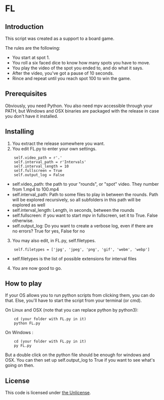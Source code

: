 # FL

## Introduction
This script was created as a support to a board game.

The rules are the following:

- You start at spot 1.
- You roll a six faced dice to know how many spots you have to move.
- You play the video of the spot you ended to, and do what it says.
- After the video, you've got a pause of 10 seconds.
- Rince and repeat until you reach spot 100 to win the game.

## Prerequisites

Obviously, you need Python.
You also need mpv accessible through your PATH, but Windows and OSX binaries are packaged with the release in case you don't have it installed.

## Installing

1. You extract the release somewhere you want.
2. You edit FL.py to enter your own settings.
```
	self.video_path = r'.'
	self.interval_path = r'Intervals'
	self.interval_length = 10
	self.fullscreen = True
	self.output_log = False
```
   - self.video_path: the path to your "rounds", or "spot" video. They number from 1.mp4 to 100.mp4
   - self.interval_path: Path to some files to play in between the rounds. Path will be explored recursively, so all subfolders in this path will be explored as well
   - self.interval_length: Length, in seconds, between the rounds
   - self.fullscreen: if you want to start mpv in fullscreen, set it to True. False otherwise.
   - self.output_log: Do you want to create a verbose log, even if there are no errors? True for yes, False for no
3. You may also edit, in FL.py, self.filetypes.
```
	self.filetypes = ['jpg', 'jpeg', 'png', 'gif', 'webm', 'webp']
```
   - self.filetypes is the list of possible extensions for interval files
4. You are now good to go.

## How to play

If your OS allows you to run python scripts from clicking them, you can do that.
Else, you'll have to start the script from your terminal (or cmd).

On Linux and OSX (note that you can replace python by python3):
```
	cd (your folder with FL.py in it)
	python FL.py
```

On Windows :
```
	cd (your folder with FL.py in it)
	py FL.py
```
But a double click on the python file should be enough for windows and OSX. You can then set up self.output_log to True if you want to see what's going on then.

## License

This code is licensed under [the Unlicense](https://unlicense.org/).

